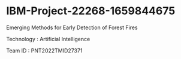 # IBM-Project-22268-1659844675

Emerging Methods for Early Detection of Forest Fires

Technology : Artificial Intelligence

Team ID : PNT2022TMID27371
